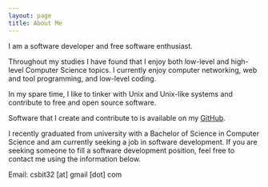 ```yaml
---
layout: page
title: About Me
---
```


I am a software developer and free software enthusiast.

Throughout my studies I have found that I enjoy both low-level and high-level Computer Science topics. I currently enjoy computer networking, web and tool programming, and low-level coding.

In my spare time, I like to tinker with Unix and Unix-like systems and contribute to free and open source software.

Software that I create and contribute to is available on my [GitHub](https://github.com/nerith).

I recently graduated from university with a Bachelor of Science in Computer Science and am currently seeking a job in software development. If you are seeking someone to fill a software development position, feel free to contact me using the information below.

Email: csbit32 [at] gmail [dot] com